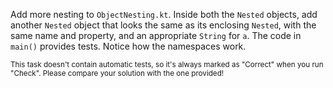 

Add more nesting to `ObjectNesting.kt`. Inside both the `Nested` objects, add
another `Nested` object that looks the same as its enclosing `Nested`, with the
same name and property, and an appropriate `String` for `a`. The code in
`main()` provides tests. Notice how the namespaces work.

<sub> This task doesn't contain automatic tests,
so it's always marked as "Correct" when you run "Check".
Please compare your solution with the one provided! </sub>
